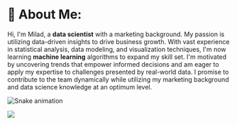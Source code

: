 # 💫 About Me:
Hi, I'm Milad, a **data scientist** with a marketing background. My passion is utilizing data-driven insights to drive business growth. With vast experience in statistical analysis, data modeling, and visualization techniques, I'm now learning **machine learning** algorithms to expand my skill set. I'm motivated by uncovering trends that empower informed decisions and am eager to apply my expertise to challenges presented by real-world data. I promise to contribute to the team dynamically while utilizing my marketing background and data science knowledge at an optimum level.

![Snake animation](https://raw.githubusercontent.com/miladistic/miladistic/output/snake.svg)

[![](https://visitcount.itsvg.in/api?id=miladistic&icon=1&color=0)](https://visitcount.itsvg.in)
